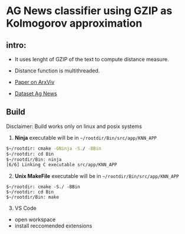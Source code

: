 # AG News classifier using GZIP as Kolmogorov approximation


## intro:



- It uses lenght of GZIP of the text to compute distance measure.
- Distance function is multithreaded. 

- [Paper on ArxViv](https://arxiv.org/abs/2212.09410)

- [Dataset Ag News](https://www.kaggle.com/datasets/amananandrai/ag-news-classification-dataset/data)   

## Build

Disclaimer: Build works only on linux and posix systems

1. **Ninja** executable will be in `~/rootdir/Bin/src/app/KNN_APP`

```bash
$~/rootdir: cmake -GNinja -S./ -BBin
$~/rootdir: cd Bin
$~/rootdir/Bin: ninja 
[6/6] Linking C executable src/app/KNN_APP
```

2. **Unix MakeFile** executable will be in `~/rootdir/Bin/src/app/KNN_APP`
```
$~/rootdir: cmake -S./ -BBin
$~/rootdir: cd Bin
$~/rootdir/Bin: make 

```

3. VS Code 
- open workspace
- install reccomended extensions

